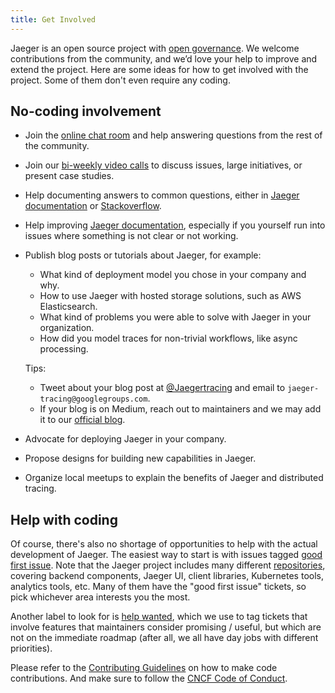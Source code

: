 ```yaml
---
title: Get Involved
---
```


Jaeger is an open source project with [open governance](https://github.com/jaegertracing/jaeger/blob/main/GOVERNANCE.md). We welcome contributions from the community, and we’d love your help to improve and extend the project. Here are some ideas for how to get involved with the project. Some of them don't even require any coding.

## No-coding involvement

* Join the [online chat room](../get-in-touch) and help answering questions from the rest of the community.
* Join our [bi-weekly video calls](../get-in-touch) to discuss issues, large initiatives, or present case studies.
* Help documenting answers to common questions, either in [Jaeger documentation](https://github.com/jaegertracing/documentation) or [Stackoverflow](https://stackoverflow.com/questions/tagged/jaeger).
* Help improving [Jaeger documentation](https://github.com/jaegertracing/documentation), especially if you yourself run into issues where something is not clear or not working.
* Publish blog posts or tutorials about Jaeger, for example:
  * What kind of deployment model you chose in your company and why.
  * How to use Jaeger with hosted storage solutions, such as AWS Elasticsearch.
  * What kind of problems you were able to solve with Jaeger in your organization.
  * How did you model traces for non-trivial workflows, like async processing.

  Tips:

  * Tweet about your blog post at [@Jaegertracing](https://twitter.com/jaegertracing) and email to `jaeger-tracing@googlegroups.com`.
  * If your blog is on Medium, reach out to maintainers and we may add it to our [official blog](https://medium.com/jaegertracing).

* Advocate for deploying Jaeger in your company.
* Propose designs for building new capabilities in Jaeger.
* Organize local meetups to explain the benefits of Jaeger and distributed tracing.

## Help with coding

Of course, there's also no shortage of opportunities to help with the actual development of Jaeger. The easiest way to start is with issues tagged [good first issue](https://github.com/jaegertracing/jaeger/labels/good%20first%20issue). Note that the Jaeger project includes many different [repositories](https://github.com/jaegertracing/), covering backend components, Jaeger UI, client libraries, Kubernetes tools, analytics tools, etc. Many of them have the "good first issue" tickets, so pick whichever area interests you the most.

Another label to look for is [help wanted](https://github.com/jaegertracing/jaeger/labels/help%20wanted), which we use to tag tickets that involve features that maintainers consider promising / useful, but which are not on the immediate roadmap (after all, we all have day jobs with different priorities).

Please refer to the [Contributing Guidelines](https://github.com/jaegertracing/jaeger/blob/main/CONTRIBUTING_GUIDELINES.md) on how to make code contributions. And make sure to follow the [CNCF Code of Conduct](https://github.com/cncf/foundation/blob/master/code-of-conduct.md).
